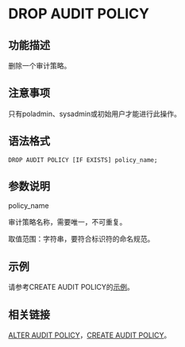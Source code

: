 # DROP AUDIT POLICY

## 功能描述<a name="zh-cn_topic_0059777864_s9274542cc63647ee9a7ed300d5e21524"></a>

删除一个审计策略。

## 注意事项<a name="zh-cn_topic_0059777864_scf0935dc3ada4baa9a77f7734edb20bb"></a>

只有poladmin、sysadmin或初始用户才能进行此操作。

## 语法格式<a name="zh-cn_topic_0059777864_sd069c15075874e97a7d0b18af750ad9d"></a>

```
DROP AUDIT POLICY [IF EXISTS] policy_name;
```

## 参数说明<a name="zh-cn_topic_0059777864_s1953ecf1c57a4c40b14f51b63062737c"></a>

policy\_name

审计策略名称，需要唯一，不可重复。

取值范围：字符串，要符合标识符的命名规范。

## 示例<a name="zh-cn_topic_0059777864_s0f84a315f2804403a4545fd742d2e09d"></a>

请参考CREATE AUDIT POLICY的[示例](CREATE-AUDIT-POLICY.md#section7854941155112)。

## 相关链接<a name="section12181292265"></a>

[ALTER AUDIT POLICY](ALTER-AUDIT-POLICY.md)，[CREATE AUDIT POLICY](CREATE-AUDIT-POLICY.md)。

